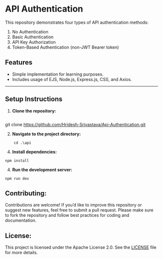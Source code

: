 # API Authentication

This repository demonstrates four types of API authentication methods:  
1. No Authentication  
2. Basic Authentication  
3. API Key Authorization  
4. Token-Based Authentication (non-JWT Bearer token)

## Features  
- Simple implementation for learning purposes.  
- Includes usage of EJS, Node.js, Express.js, CSS, and Axios.  

---

## Setup Instructions  

1. **Clone the repository:**  
   ```
 git clone https://github.com/Hridesh-Srivastava/Api-Authentication.git

2. **Navigate to the project directory:**   
```
    cd .\api
```
4. **Install dependencies:**
```
npm install
```
4. **Run the development server:**
```
npm run dev
```

## Contributing:
Contributions are welcome! If you’d like to improve this repository or suggest new features, feel free to submit a pull request. Please make sure to fork the repository and follow best practices for coding and documentation.

## License:
This project is licensed under the Apache License 2.0. See the <a href="LICENSE">LICENSE</a> file for more details.

